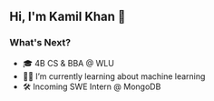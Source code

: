 

## Hi, I'm Kamil Khan 🦅

### What's Next?
* 🎓 4B CS & BBA @ WLU
* 👨‍💻 I’m currently learning about machine learning
* 🛠 Incoming SWE Intern @ MongoDB

